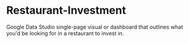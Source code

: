 # Restaurant-Investment
Google Data Studio single-page visual or dashboard that outlines what you'd be looking for in a restaurant to invest in. 
